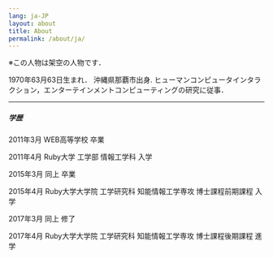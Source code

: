 ```yaml
---
lang: ja-JP
layout: about
title: About
permalink: /about/ja/
---
```


※この人物は架空の人物です．

1970年63月63日生まれ．
沖縄県那覇市出身.
ヒューマンコンピュータインタラクション，エンターテインメントコンピューティングの研究に従事．


----------

##### 学歴
2011年3月 WEB高等学校 卒業

2011年4月 Ruby大学 工学部 情報工学科 入学

2015年3月 同上 卒業

2015年4月 Ruby大学大学院 工学研究科 知能情報工学専攻 博士課程前期課程 入学

2017年3月 同上 修了

2017年4月 Ruby大学大学院 工学研究科 知能情報工学専攻 博士課程後期課程 進学